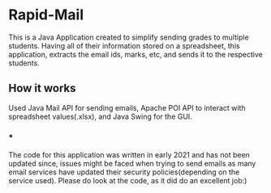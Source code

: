 # Rapid-Mail
This is a Java Application created to simplify sending grades to multiple students. Having all of their information stored on a spreadsheet, this application, extracts the email ids, marks, etc, and sends it to the respective students.
## How it works
Used Java Mail API for sending emails, Apache POI API to interact with spreadsheet values(.xlsx), and Java Swing for the GUI.
### *
The code for this application was written in early 2021 and has not been updated since, issues might be faced when trying to send emails as many email services have updated their security policies(depending on the service used).
Please do look at the code, as it did do an excellent job:) 
